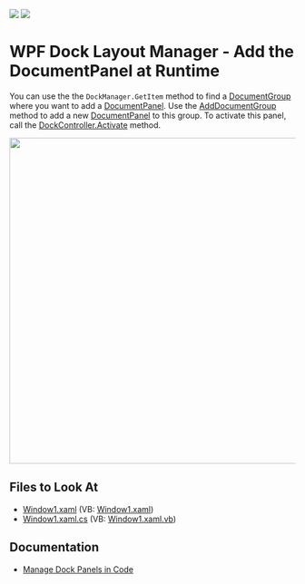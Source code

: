 <!-- default badges list -->
[![](https://img.shields.io/badge/Open_in_DevExpress_Support_Center-FF7200?style=flat-square&logo=DevExpress&logoColor=white)](https://supportcenter.devexpress.com/ticket/details/E1775)
[![](https://img.shields.io/badge/📖_How_to_use_DevExpress_Examples-e9f6fc?style=flat-square)](https://docs.devexpress.com/GeneralInformation/403183)
<!-- default badges end -->

# WPF Dock Layout Manager - Add the DocumentPanel at Runtime

You can use the the `DockManager.GetItem` method to find a [DocumentGroup](https://docs.devexpress.com/WPF/DevExpress.Xpf.Docking.DocumentGroup) where you want to add a [DocumentPanel](https://docs.devexpress.com/WPF/DevExpress.Xpf.Docking.DocumentPanel). Use the [AddDocumentGroup](https://docs.devexpress.com/WPF/DevExpress.Xpf.Docking.DockControllerBase.AddDocumentGroup(DevExpress.Xpf.Layout.Core.DockType)) method to add a new [DocumentPanel](https://docs.devexpress.com/WPF/DevExpress.Xpf.Docking.DocumentPanel) to this group. To activate this panel, call the [DockController.Activate](https://docs.devexpress.com/WPF/DevExpress.Xpf.Docking.DockControllerBase.Activate.overloads) method.

<img src="https://user-images.githubusercontent.com/12169834/175319724-deb73350-0fa6-461b-ae5d-cc2a9d2df2c5.png" width=575px/>

<!-- default file list -->
## Files to Look At

* [Window1.xaml](./CS/SimpleDockingApplication/Window1.xaml) (VB: [Window1.xaml](./VB/SimpleDockingApplication/Window1.xaml))
* [Window1.xaml.cs](./CS/SimpleDockingApplication/Window1.xaml.cs) (VB: [Window1.xaml.vb](./VB/SimpleDockingApplication/Window1.xaml.vb))
<!-- default file list end -->

## Documentation

- [Manage Dock Panels in Code](https://docs.devexpress.com/WPF/15540/controls-and-libraries/layout-management/dock-windows/miscellaneous/managing-dock-panels-in-code)
